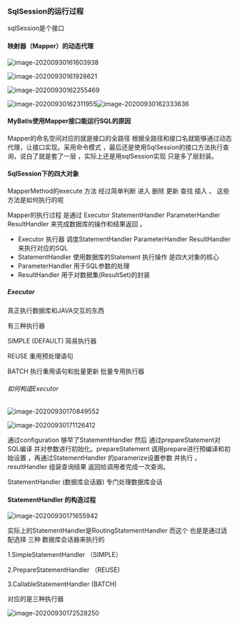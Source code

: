 ### SqlSession的运行过程

sqlSession是个接口

#### 映射器（Mapper）的动态代理

![image-20200930161603938](assets/image-20200930161603938.png)



![image-20200930161928621](assets/image-20200930161928621.png)

![image-20200930162255469](assets/image-20200930162255469.png)

![image-20200930162311955](assets/image-20200930162311955.png)![image-20200930162333636](assets/image-20200930162333636.png)

#### MyBatis使用Mapper接口能运行SQL的原因

Mapper的命名空间对应的就是接口的全路径 根据全路径和接口名就能够通过动态代理，让接口实现。采用命令模式 ，最后还是使用SqlSession的接口方法执行查询，说白了就是套了一层 ，实际上还是用sqlSession实现 只是多了层封装。

#### SqlSession下的四大对象

MapperMethod的execute 方法 经过简单判断 进入 删除 更新 查找 插入  。 这些方法是如何执行的呢



Mapper的执行过程 是通过 Executor StatementHandler ParameterHandler ResultHandler 来完成数据库的操作和结果返回 。

- Executor 执行器 调度StatementHandler ParameterHandler ResultHandler 来执行对应的SQL
- StatementHandler 使用数据库的Statement 执行操作 是四大对象的核心 
- ParameterHandler 用于SQL参数的处理
- ResultHandler 用于对数据集(ResultSet)的封装

##### Executor

真正执行数据库和JAVA交互的东西

有三种执行器

SIMPLE (DEFAULT) 简易执行器

REUSE 重用预处理语句

BATCH 执行重用语句和批量更新 批量专用执行器

###### 如何构造Executor

![image-20200930170849552](assets/image-20200930170849552.png)



![image-20200930171126412](assets/image-20200930171126412.png)

通过configuration 够早了StatementHandler 然后 通过prepareStatement对SQL编译 并对参数进行初始化。prepareStatement 调用prepare进行预编译和初始设置 ，再通过StatementHandler 的paramerize设置参数  并执行 。 resultHandler 组装查询结果 返回给调用者完成一次查询。





StatementHandler (数据库会话器) 专门处理数据库会话 

#### StatementHandler 的构造过程

![image-20200930171655942](assets/image-20200930171655942.png)

实际上的StatementHandler是RoutingStatementHandler  而这个 也是是通过适配选择 三种 数据库会话器来执行的

1.SimpleStatementHandler   （SIMPLE）

2.PrepareStatementHandler （REUSE)

3.CallableStatementHandler (BATCH)

对应的是三种执行器





![image-20200930172528250](assets/image-20200930172528250.png)